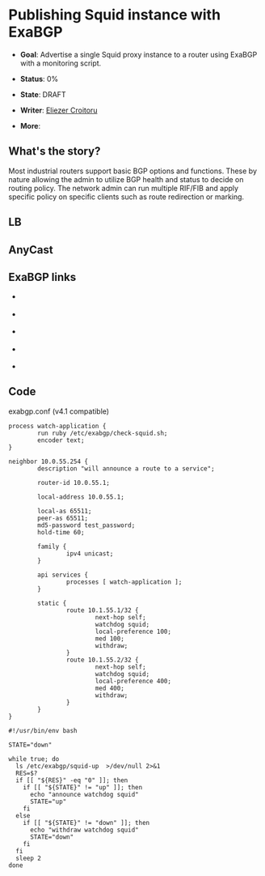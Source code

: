 # Publishing Squid instance with ExaBGP

  - **Goal**: Advertise a single Squid proxy instance to a router using
    ExaBGP with a monitoring script.

  - **Status**: 0%

  - **State**: DRAFT

  - **Writer**: [Eliezer
    Croitoru](https://wiki.squid-cache.org/action/show/EliezerCroitoru/Drafts/PublishSquidWithExaBGP/EliezerCroitoru#)

  - **More**:

## What's the story?

Most industrial routers support basic BGP options and functions. These
by nature allowing the admin to utilize BGP health and status to decide
on routing policy. The network admin can run multiple RIF/FIB and apply
specific policy on specific clients such as route redirection or
marking.

## LB

## AnyCast

## ExaBGP links

  - [](https://gist.github.com/elico/db3d2e4c63989f0326db60c15dc92206)

  - [](https://www.aangelis.gr/blog/2016/03/dns-high-availability-using-exabgp)

  - [](https://karld.blog/2015/01/18/anycasting-dns/)

  - [](https://github.com/criteo-cookbooks/chef-exabgp)

  - [](https://engineering.linkedin.com/blog/2016/04/the-joy-of-anycast--in-side-the-datacenter)

## Code

exabgp.conf (v4.1 compatible)

    process watch-application {
            run ruby /etc/exabgp/check-squid.sh;
            encoder text;
    }
    
    neighbor 10.0.55.254 {
            description "will announce a route to a service";
    
            router-id 10.0.55.1;
    
            local-address 10.0.55.1;
    
            local-as 65511;
            peer-as 65511;
            md5-password test_password;
            hold-time 60;
    
            family {
                    ipv4 unicast;
            }
        
            api services {
                    processes [ watch-application ];
            }
        
            static {
                    route 10.1.55.1/32 {
                            next-hop self;
                            watchdog squid;
                            local-preference 100;
                            med 100;
                            withdraw;
                    }
                    route 10.1.55.2/32 {
                            next-hop self;
                            watchdog squid;
                            local-preference 400;
                            med 400;
                            withdraw;
                    }
            }
    }

``` highlight
#!/usr/bin/env bash

STATE="down"

while true; do
  ls /etc/exabgp/squid-up  >/dev/null 2>&1
  RES=$?
  if [[ "${RES}" -eq "0" ]]; then
    if [[ "${STATE}" != "up" ]]; then
      echo "announce watchdog squid"
      STATE="up"
    fi
  else
    if [[ "${STATE}" != "down" ]]; then
      echo "withdraw watchdog squid"
      STATE="down"
    fi
  fi
  sleep 2
done
```
